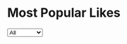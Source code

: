 # Most Popular Likes
<select class="chartSelect" chart-id="mostpopularlikes">
    <option value="data/mostPopularLikes.json">All</option>
    <option value="data/mostPopularLikesDance.json">Dance</option>
    <option value="data/mostPopularLikesElectronic.json">Electronic</option>
    <option value="data/mostPopularLikesHipHop.json">Hip Hop</option>
    <option value="data/mostPopularLikesIndie.json">Indie</option>
    <option value="data/mostPopularLikesMetal.json">Metal</option>
    <option value="data/mostPopularLikesPop.json">Pop</option>
    <option value="data/mostPopularLikesPunk.json">Punk</option>
    <option value="data/mostPopularLikesRock.json">Rock</option>
    <option value="data/mostPopularLikesRoots.json">Roots</option>
</select>
<div 
    id="mostpopularlikes" 
    class="chart" 
    chart-type="bar"
    data-url="data/mostPopularLikes.json" 
    style="width: 900px; height: 900px;"></div>